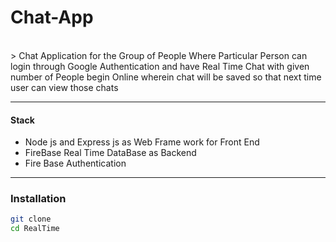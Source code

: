# Chat-App
<div>

<br>
   > Chat Application for the Group of People Where Particular Person can login through 
   Google Authentication and have Real Time Chat with given number of People begin 
   Online wherein chat will be saved so that next time user can view those chats 
   
  ------------------------------------
  <h4>Stack </h4>
  <ul>
   <li>Node js and Express js as Web Frame work for Front End</li>
   <li>FireBase Real Time DataBase as Backend </li>
   <li>Fire Base Authentication </li>
  </ul>
  
  </div>
  
  -------------------------------------------------
  ### Installation
  
 ```sh
 git clone 
 cd RealTime
  
  
   
   
    
